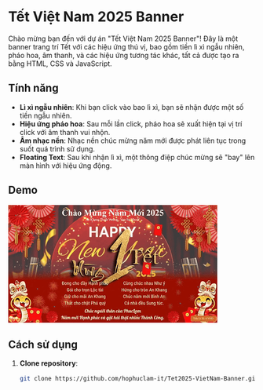# Tết Việt Nam 2025 Banner

Chào mừng bạn đến với dự án "Tết Việt Nam 2025 Banner"! Đây là một banner trang trí Tết với các hiệu ứng thú vị, bao gồm tiền lì xì ngẫu nhiên, pháo hoa, âm thanh, và các hiệu ứng tương tác khác, tất cả được tạo ra bằng HTML, CSS và JavaScript.

## Tính năng

- **Lì xì ngẫu nhiên**: Khi bạn click vào bao lì xì, bạn sẽ nhận được một số tiền ngẫu nhiên.
- **Hiệu ứng pháo hoa**: Sau mỗi lần click, pháo hoa sẽ xuất hiện tại vị trí click với âm thanh vui nhộn.
- **Âm nhạc nền**: Nhạc nền chúc mừng năm mới được phát liên tục trong suốt quá trình sử dụng.
- **Floating Text**: Sau khi nhận lì xì, một thông điệp chúc mừng sẽ "bay" lên màn hình với hiệu ứng động.

## Demo
![Picture demo of TetVietNam2025Banner](demo.gif)

## Cách sử dụng

1. **Clone repository**:
   ```bash
   git clone https://github.com/hophuclam-it/Tet2025-VietNam-Banner.git

